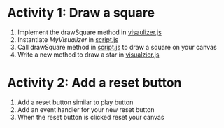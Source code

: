 # Activity 1: Draw a square

1.  Implement the drawSquare method in [visaulizer.js](/music-animator/visualizer.js)
2.  Instantiate *MyVisualizer* in [script.js](music-animator/script.js)
3.  Call drawSquare method in [script.js](mustic-animation/script.js) to draw a square on your canvas
4.  Write a  new method to draw a star in [visualzier.js](music-animator/visualizer.js)


# Activity 2: Add a reset button

1.  Add a reset button similar to play button
2.  Add an event handler for your new reset button
3.  When the reset button is clicked reset your canvas

